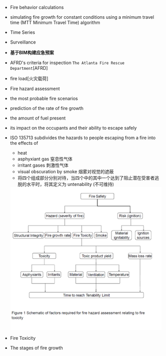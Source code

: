 - Fire behavior calculations
- simulating fire growth for constant conditions using a minimum travel time
  (MTT Minimum Travel Time) algorithm
- Time Series
- Surveillance
-  **基于BIM构建应急预案** 

- AFRD's criteria for inspection `The Atlanta Fire Rescue Department`[AFRD]

- fire load[火灾载荷]

-  Fire hazard assessment

  - the most probable fire scenarios
  - prediction of the rate of fire growth
  - the amount of fuel present
  - its impact on the occupants and their ability to escape safely

- ISO 135713 subdivides the hazards to people escaping from a fire into the effects of

  - heat
  - asphyxiant gas 窒息性气体
  - irritant gases 刺激性气体
  - visual obscuration by smoke 烟雾对视觉的遮蔽
  - 将四个组成部分分别对待，当四个中的其中一个达到了阻止潜在受害者逃脱的水平时，将其定义为 untenability (不可维持)

  <img src="FireKeywords.assets/image-20191225121920386.png" alt="image-20191225121920386" style="zoom:50%;" />

  

- Fire Toxicity

- The stages of fire growth